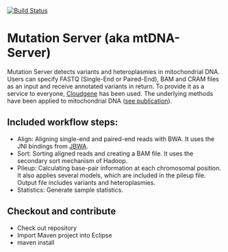 [![Build Status](https://travis-ci.org/seppinho/mutation-server.svg?branch=master)](https://travis-ci.org/seppinho/mutation-server)

# Mutation Server (aka mtDNA-Server)

Mutation Server detects variants and heteroplasmies in mitochondrial DNA. Users can specify FASTQ (Single-End or Paired-End), BAM and CRAM files as an input and receive annotated variants in return. To provide it as a service to everyone, [Cloudgene](http://cloudgene.uibk.ac.at) has been used. The underlying methods have been applied to mitochondrial DNA ([see publication](http://nar.oxfordjournals.org/content/early/2016/04/15/nar.gkw247.full)).

## Included workflow steps:

* Align: Aligning single-end and paired-end reads with BWA. It uses the JNI bindings from [JBWA](https://github.com/lindenb/jbwa). 
* Sort: Sorting aligned reads and creating a BAM file. It uses the secondary sort mechanism of Hadoop. 
* Pileup: Calculating base-pair information at each chromosomal position. It also applies several models, which are included in the pileup file. Output file includes variants and heteroplasmies.
* Statistics: Generate sample statistics.

## Checkout and contribute

* Check out repository  
* Import Maven project into Eclipse
* maven install